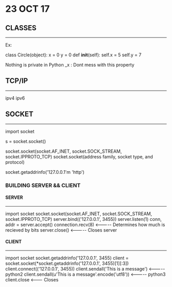 # 23 OCT 17
## CLASSES
-----------

Ex:

class Circle(object):
    x = 0
    y = 0
    def __init__(self):
        self.x = 5
        self.y = 7



Nothing is private in Python
_x : Dont mess with this property

## TCP/IP
---------------
ipv4
ipv6
## SOCKET
---------------

import socket

s = socket.socket()

socket.socket(socket.AF_INET, socket.SOCK_STREAM, socket.IPPROTO_TCP)
socket.socket(address family, socket type, and protocol)

socket.getaddrinfo('127.0.0.1'm 'http')

### BUILDING SERVER && CLIENT
#### SERVER
---------------
import socket
socket.socket(socket.AF_INET, socket.SOCK_STREAM, socket.IPPROTO_TCP)
server.bind(('127.0.0.1', 3455))
server.listen(1)
conn, addr = server.accept()
connection.recv(8) <----- Determines how much is recieved by bits
server.close() <----- Closes server

#### CLIENT
---------------
import socket
socket.getaddrinfo('127.0.0.1', 3455)
client = socket.socket(*socket.getaddrinfo('127.0.0.1', 3455)[1][:3])
client.connect(('127.0.0.1', 3455))
client.sendall('This is a message') <----- python2
client.sendall(u'This is a message'.encode('utf8')) <----- python3
client.close <--- Closes














